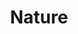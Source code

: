 ---
templateKey: portfolio-post
title: Nature
menu_order: 2
images:
  - image: /img/natu-1.jpg
  - image: /img/natu-2.jpg
  - image: /img/natu-3.jpg
  - image: /img/natu-4.jpg
  - image: /img/natu-5.jpg
  - image: /img/natu-6.jpg
  - image: /img/natu-7.jpg
  - image: /img/natu-8.jpg
  - image: /img/natu-9.jpg
  - image: /img/natu-10.jpg
  - image: /img/natu-11.jpg
  - image: /img/natu-12.jpg
  - image: /img/natu-13.jpg
  - image: /img/natu-14.jpg
  - image: /img/natu-15.jpg
  - image: /img/natu-16.jpg
  - image: /img/natu-17.jpg
  - image: /img/natu-18.jpg
  - image: /img/natu-19.jpg
  - image: /img/natu-20.jpg
---